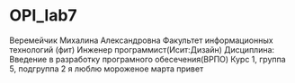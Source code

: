 # OPI_lab7
Веремейчик
Михалина
Александровна
Факультет информационных технологий (фит)
Инженер программист(Исит:Дизайн)
Дисциплина: Введение в разработку програмного обесечения(ВРПО)
Курс 1, группа 5, подгруппа 2
я люблю мороженое
марта привет
